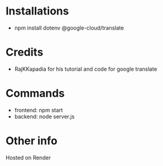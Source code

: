 # Installations
- npm install dotenv @google-cloud/translate

# Credits
- RajKKapadia for his tutorial and code for google translate

# Commands
- frontend: npm start 
- backend: node server.js

# Other info
Hosted on Render